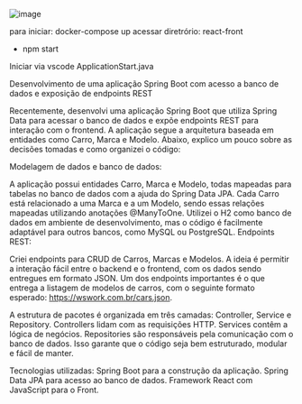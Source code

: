 ![image](https://github.com/user-attachments/assets/8446a5d8-c63e-4733-a8a6-3105b0d3e0b6)

para iniciar:
 docker-compose up
 acessar diretrório: react-front
   - npm start

Iniciar via vscode 
  ApplicationStart.java

Desenvolvimento de uma aplicação Spring Boot com acesso a banco de dados e exposição de endpoints REST

Recentemente, desenvolvi uma aplicação Spring Boot que utiliza Spring Data para acessar o banco de dados e expõe endpoints REST para interação com o frontend. A aplicação segue a arquitetura baseada em entidades como Carro, Marca e Modelo. Abaixo, explico um pouco sobre as decisões tomadas e como organizei o código:

Modelagem de dados e banco de dados:

A aplicação possui entidades Carro, Marca e Modelo, todas mapeadas para tabelas no banco de dados com a ajuda do Spring Data JPA.
Cada Carro está relacionado a uma Marca e a um Modelo, sendo essas relações mapeadas utilizando anotações @ManyToOne.
Utilizei o H2 como banco de dados em ambiente de desenvolvimento, mas o código é facilmente adaptável para outros bancos, como MySQL ou PostgreSQL.
Endpoints REST:

Criei endpoints para CRUD de Carros, Marcas e Modelos. A ideia é permitir a interação fácil entre o backend e o frontend, com os dados sendo entregues em formato JSON.
Um dos endpoints importantes é o que entrega a listagem de modelos de carros, com o seguinte formato esperado:
https://wswork.com.br/cars.json.

A estrutura de pacotes é organizada em três camadas: Controller, Service e Repository.
Controllers lidam com as requisições HTTP.
Services contêm a lógica de negócios.
Repositories são responsáveis pela comunicação com o banco de dados.
Isso garante que o código seja bem estruturado, modular e fácil de manter.

Tecnologias utilizadas:
Spring Boot para a construção da aplicação.
Spring Data JPA para acesso ao banco de dados.
Framework React com JavaScript para o Front.
